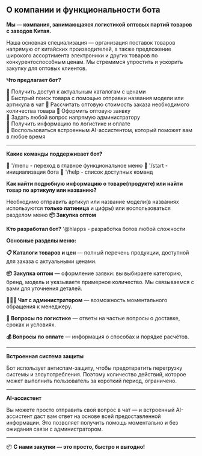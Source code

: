 ## **О компании и функциональности бота**

**Мы — компания, занимающаяся логистикой оптовых партий товаров с заводов Китая.**

Наша основная специализация — организация поставок товаров напрямую от китайских производителей, а также предложение широкого ассортимента электроники и других товаров по конкурентоспособным ценам. Мы стремимся упростить и ускорить закупку для оптовых клиентов.

**Что предлагает бот?**

🔹 Получить доступ к актуальным каталогам с ценами  
🔹 Быстрый поиск товара с помощью отправки названия модели или артикула в чат
🔹 Рассчитать оптовую стоимость заказа необходимого количества товара 
🔹 Оформить оптовую заявку  
🔹 Задать любой вопрос напрямую администратору  
🔹 Получить информацию по логистике и оплате  
🔹 Воспользоваться встроенным AI-ассистентом, который поможет вам в любое время

---

**Какие команды поддерживает бот?**

🔹 '/menu - переход в главное функциональное меню
🔹 '/start - инициализация бота
🔹 '/help - список доступных команд


**Как найти подробную информацию о товаре(продукте) или найти товар по артикулу или названию?**

Необходимо отправить артикул или название модели(в названиях используются **только латиница** и цифры)
или воспользоваться разделом меню **📦 Закупка оптом**
             
                                   
**Кто разработал бот?**
'@hlapps - разработка ботов любой сложности


**Основные разделы меню:**

**📋 Каталоги товаров и цен** — полный перечень продукции, доступной для заказа с актуальными ценами.

**📦 Закупка оптом** — оформление заявки: вы выбираете категорию, бренд, модель и указываете примерное количество. Мы связываемся с вами для уточнения деталей.

**👨🏻‍💻 Чат с администратором** — возможность моментального обращения к менеджеру.

**🚚 Вопросы по логистике** — ответы на частые вопросы о доставке, сроках и условиях.

**💰 Вопросы по оплате** — информация о способах и порядке расчётов.

---

**Встроенная система защиты**

Бот использует антиспам-защиту, чтобы предотвратить перегрузку системы и злоупотребления. Поэтому количество действий, которое может выполнить пользователь за короткий период, ограничено.

---

**AI-ассистент**

Вы можете просто отправить свой вопрос в чат — и встроенный AI-ассистент даст вам ответ на основе всей предоставленной информации. Это позволяет получить помощь моментально и без ожидания связи с администратором.

---

📦 **С нами закупки — это просто, быстро и выгодно!**